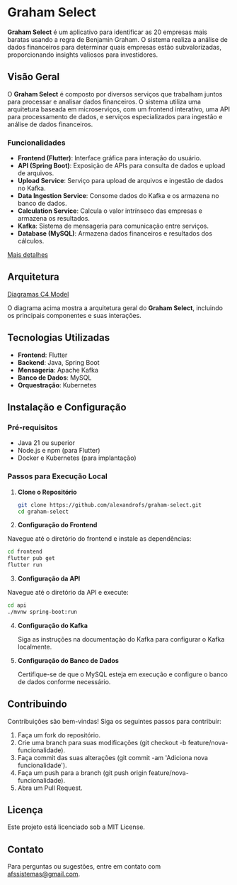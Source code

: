 # Graham Select

**Graham Select** é um aplicativo para identificar as 20 empresas mais baratas usando a regra de Benjamin Graham. O sistema realiza a análise de dados financeiros para determinar quais empresas estão subvalorizadas, proporcionando insights valiosos para investidores.

## Visão Geral

O **Graham Select** é composto por diversos serviços que trabalham juntos para processar e analisar dados financeiros. O sistema utiliza uma arquitetura baseada em microserviços, com um frontend interativo, uma API para processamento de dados, e serviços especializados para ingestão e análise de dados financeiros.

### Funcionalidades

- **Frontend (Flutter)**: Interface gráfica para interação do usuário.
- **API (Spring Boot)**: Exposição de APIs para consulta de dados e upload de arquivos.
- **Upload Service**: Serviço para upload de arquivos e ingestão de dados no Kafka.
- **Data Ingestion Service**: Consome dados do Kafka e os armazena no banco de dados.
- **Calculation Service**: Calcula o valor intrínseco das empresas e armazena os resultados.
- **Kafka**: Sistema de mensageria para comunicação entre serviços.
- **Database (MySQL)**: Armazena dados financeiros e resultados dos cálculos.

[Mais detalhes](docs/visao-produto.md)

## Arquitetura

[Diagramas C4 Model](https://alexandrofs.github.io/graham-select)

O diagrama acima mostra a arquitetura geral do **Graham Select**, incluindo os principais componentes e suas interações.

## Tecnologias Utilizadas

- **Frontend**: Flutter
- **Backend**: Java, Spring Boot
- **Mensageria**: Apache Kafka
- **Banco de Dados**: MySQL
- **Orquestração**: Kubernetes

## Instalação e Configuração

### Pré-requisitos

- Java 21 ou superior
- Node.js e npm (para Flutter)
- Docker e Kubernetes (para implantação)

### Passos para Execução Local

1. **Clone o Repositório**

   ```bash
   git clone https://github.com/alexandrofs/graham-select.git
   cd graham-select
   ```
2. **Configuração do Frontend**

Navegue até o diretório do frontend e instale as dependências:

   ```bash
   cd frontend
   flutter pub get
   flutter run
   ```
3. **Configuração da API**

Navegue até o diretório da API e execute:

   ```bash
   cd api
   ./mvnw spring-boot:run
   ```
4. **Configuração do Kafka**

   Siga as instruções na documentação do Kafka para configurar o Kafka localmente.

5. **Configuração do Banco de Dados**

   Certifique-se de que o MySQL esteja em execução e configure o banco de dados conforme necessário.

## Contribuindo

Contribuições são bem-vindas! Siga os seguintes passos para contribuir:

1. Faça um fork do repositório.
2. Crie uma branch para suas modificações (git checkout -b feature/nova-funcionalidade).
3. Faça commit das suas alterações (git commit -am 'Adiciona nova funcionalidade').
4. Faça um push para a branch (git push origin feature/nova-funcionalidade).
5. Abra um Pull Request.

## Licença

Este projeto está licenciado sob a MIT License.

## Contato

Para perguntas ou sugestões, entre em contato com afssistemas@gmail.com.
